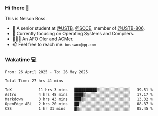 ### Hi there 👋

<!--
**bosswnx/bosswnx** is a ✨ _special_ ✨ repository because its `README.md` (this file) appears on your GitHub profile.

Here are some ideas to get you started:

- 🔭 I’m currently working on ...
- 🌱 I’m currently learning ...
- 👯 I’m looking to collaborate on ...
- 🤔 I’m looking for help with ...
- 💬 Ask me about ...
- 📫 How to reach me: ...
- 😄 Pronouns: ...
- ⚡ Fun fact: ...
-->

This is Nelson Boss.

- 🏫 A senior student at [@USTB](https://www.ustb.edu.cn/), [@SCCE](https://scce.ustb.edu.cn/), member of [@USTB-806](https://ustb-806.github.io/).
- 🌱 Currently focusing on Operating Systems and Compilers.
- 🧑🏻‍💻 An AFO OIer and ACMer.
- 📫 Feel free to reach me: `bosswnx@qq.com`

### Wakatime 💻

<!--START_SECTION:waka-->

```txt
From: 26 April 2025 - To: 26 May 2025

Total Time: 27 hrs 41 mins

TeX            11 hrs 3 mins   ██████████░░░░░░░░░░░░░░░   39.51 %
Astro          4 hrs 48 mins   ████▒░░░░░░░░░░░░░░░░░░░░   17.17 %
Markdown       3 hrs 43 mins   ███▒░░░░░░░░░░░░░░░░░░░░░   13.32 %
OpenEdge ABL   2 hrs 20 mins   ██░░░░░░░░░░░░░░░░░░░░░░░   08.37 %
CSS            1 hr 31 mins    █▒░░░░░░░░░░░░░░░░░░░░░░░   05.45 %
```

<!--END_SECTION:waka-->
